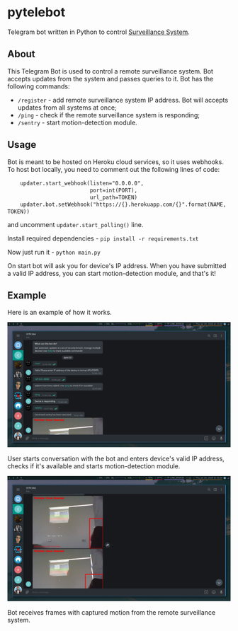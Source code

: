 # pytelebot
Telegram bot written in Python to control [Surveillance System](https://github.com/eliasxyz/homesentry).

## About
This Telegram Bot is used to control a remote surveillance system. Bot accepts updates from the system and passes queries to it. Bot has the following commands:
* `/register` - add remote surveillance system IP address. Bot will accepts updates from all systems at once;
* `/ping` - check if the remote surveillance system is responding;
* `/sentry` - start motion-detection module.

## Usage
Bot is meant to be hosted on Heroku cloud services, so it uses webhooks. To host bot locally, you need to comment out the following lines of code:

```
    updater.start_webhook(listen="0.0.0.0",
                          port=int(PORT),
                          url_path=TOKEN)
    updater.bot.setWebhook("https://{}.herokuapp.com/{}".format(NAME, TOKEN))
```

and uncomment `updater.start_polling()` line.

Install required dependencies - `pip install -r requirements.txt`

Now just run it - `python main.py`

On start bot will ask you for device's IP address. When you have submitted a valid IP address, you can start motion-detection module, and that's it!

## Example
Here is an example of how it works.

![TG Example](./examples/1.jpg?raw=true "TG_Example_1")

User starts conversation with the bot and enters device's valid IP address, checks if it's available and starts motion-detection module.

![TG Example](./examples/2.jpg?raw=true "TG_Example_1")

Bot receives frames with captured motion from the remote surveillance system.
